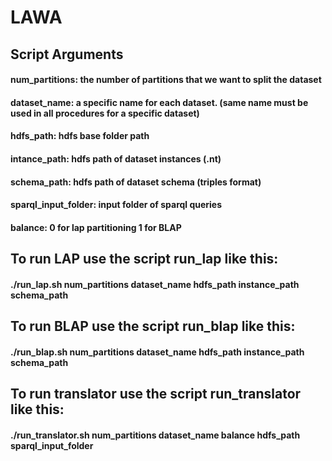 # LAWA

## Script Arguments
#### __num_partitions:__ the number of partitions that we want to split the dataset

#### **dataset_name:** a specific name for each dataset. (same name must be used in all procedures for a specific dataset)

#### **hdfs_path:** hdfs base folder path

#### **intance_path:** hdfs path of dataset instances (.nt)

#### **schema_path:** hdfs path of dataset schema (triples format)

#### **sparql_input_folder:** input folder of sparql queries

#### **balance:** 0 for lap partitioning 1 for BLAP

## To run LAP use the script run_lap like this:
#### ./run_lap.sh num_partitions dataset_name hdfs_path instance_path schema_path

## To run BLAP use the script run_blap like this:
#### ./run_blap.sh num_partitions dataset_name hdfs_path instance_path schema_path

## To run translator use the script run_translator like this:
#### ./run_translator.sh num_partitions dataset_name balance hdfs_path sparql_input_folder
